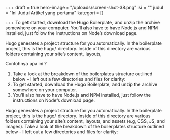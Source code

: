 +++
draft = true
hero-image = "/uploads/screen-shot-38.png"
isi = ""
judul = "Ini Judul Artikel yang pertama"
kategori = []

+++
To get started, download the Hugo Boilerplate, and unzip the archive somewhere on your computer. You’ll also have to have Node.js and NPM installed, just follow the instructions on Node’s download page.

Hugo generates a project structure for you automatically. In the boilerplate project, this is the hugo/ directory. Inside of this directory are various folders containing your site’s content, layouts, 

Contohnya apa ini ?

1. Take a look at the breakdown of the boilerplates structure outlined below - I left out a few directories and files for clarity:
2. To get started, download the Hugo Boilerplate, and unzip the archive somewhere on your computer.
3. You’ll also have to have Node.js and NPM installed, just follow the instructions on Node’s download page.

Hugo generates a project structure for you automatically. In the boilerplate project, this is the hugo/ directory. Inside of this directory are various folders containing your site’s content, layouts, and assets (e.g, CSS, JS, and images). Take a look at the breakdown of the boilerplates structure outlined below - I left out a few directories and files for clarity: